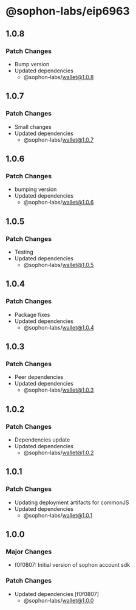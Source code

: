 # @sophon-labs/eip6963

## 1.0.8

### Patch Changes

- Bump version
- Updated dependencies
  - @sophon-labs/wallet@1.0.8

## 1.0.7

### Patch Changes

- Small changes
- Updated dependencies
  - @sophon-labs/wallet@1.0.7

## 1.0.6

### Patch Changes

- bumping version
- Updated dependencies
  - @sophon-labs/wallet@1.0.6

## 1.0.5

### Patch Changes

- Testing
- Updated dependencies
  - @sophon-labs/wallet@1.0.5

## 1.0.4

### Patch Changes

- Package fixes
- Updated dependencies
  - @sophon-labs/wallet@1.0.4

## 1.0.3

### Patch Changes

- Peer dependencies
- Updated dependencies
  - @sophon-labs/wallet@1.0.3

## 1.0.2

### Patch Changes

- Dependencies update
- Updated dependencies
  - @sophon-labs/wallet@1.0.2

## 1.0.1

### Patch Changes

- Updating deployment artifacts for commonJS
- Updated dependencies
  - @sophon-labs/wallet@1.0.1

## 1.0.0

### Major Changes

- f0f0807: Initial version of sophon account sdk

### Patch Changes

- Updated dependencies [f0f0807]
  - @sophon-labs/wallet@1.0.0
